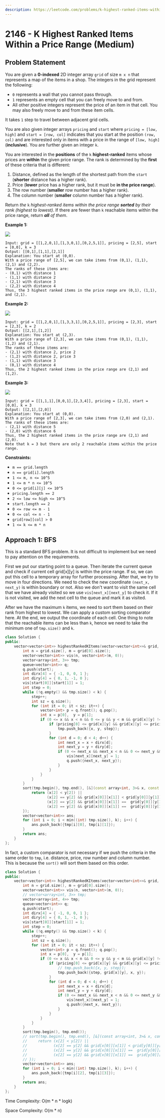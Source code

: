 ```yaml
---
description: https://leetcode.com/problems/k-highest-ranked-items-within-a-price-range/
---
```


# 2146 - K Highest Ranked Items Within a Price Range (Medium)

## Problem Statement

You are given a **0-indexed** 2D integer array `grid` of size `m x n` that represents a map of the items in a shop. The integers in the grid represent the following:

* `0` represents a wall that you cannot pass through.
* `1` represents an empty cell that you can freely move to and from.
* All other positive integers represent the price of an item in that cell. You may also freely move to and from these item cells.

It takes `1` step to travel between adjacent grid cells.

You are also given integer arrays `pricing` and `start` where `pricing = [low, high]` and `start = [row, col]` indicates that you start at the position `(row, col)` and are interested only in items with a price in the range of `[low, high]` (**inclusive**). You are further given an integer `k`.

You are interested in the **positions** of the `k` **highest-ranked** items whose prices are **within** the given price range. The rank is determined by the **first** of these criteria that is different:

1. Distance, defined as the length of the shortest path from the `start` (**shorter** distance has a higher rank).
2. Price (**lower** price has a higher rank, but it must be **in the price range**).
3. The row number (**smaller** row number has a higher rank).
4. The column number (**smaller** column number has a higher rank).

Return _the_ `k` _highest-ranked items within the price range **sorted** by their rank (highest to lowest)_. If there are fewer than `k` reachable items within the price range, return _**all** of them_.

&#x20;

**Example 1:**

![](https://assets.leetcode.com/uploads/2021/12/16/example1drawio.png)

```
Input: grid = [[1,2,0,1],[1,3,0,1],[0,2,5,1]], pricing = [2,5], start = [0,0], k = 3
Output: [[0,1],[1,1],[2,1]]
Explanation: You start at (0,0).
With a price range of [2,5], we can take items from (0,1), (1,1), (2,1) and (2,2).
The ranks of these items are:
- (0,1) with distance 1
- (1,1) with distance 2
- (2,1) with distance 3
- (2,2) with distance 4
Thus, the 3 highest ranked items in the price range are (0,1), (1,1), and (2,1).
```

**Example 2:**

![](https://assets.leetcode.com/uploads/2021/12/16/example2drawio1.png)

```
Input: grid = [[1,2,0,1],[1,3,3,1],[0,2,5,1]], pricing = [2,3], start = [2,3], k = 2
Output: [[2,1],[1,2]]
Explanation: You start at (2,3).
With a price range of [2,3], we can take items from (0,1), (1,1), (1,2) and (2,1).
The ranks of these items are:
- (2,1) with distance 2, price 2
- (1,2) with distance 2, price 3
- (1,1) with distance 3
- (0,1) with distance 4
Thus, the 2 highest ranked items in the price range are (2,1) and (1,2).
```

**Example 3:**

![](https://assets.leetcode.com/uploads/2021/12/30/example3.png)

```
Input: grid = [[1,1,1],[0,0,1],[2,3,4]], pricing = [2,3], start = [0,0], k = 3
Output: [[2,1],[2,0]]
Explanation: You start at (0,0).
With a price range of [2,3], we can take items from (2,0) and (2,1). 
The ranks of these items are: 
- (2,1) with distance 5
- (2,0) with distance 6
Thus, the 2 highest ranked items in the price range are (2,1) and (2,0). 
Note that k = 3 but there are only 2 reachable items within the price range.
```

**Constraints:**

* `m == grid.length`
* `n == grid[i].length`
* `1 <= m, n <= 10^5`
* `1 <= m * n <= 10^5`
* `0 <= grid[i][j] <= 10^5`
* `pricing.length == 2`
* `2 <= low <= high <= 10^5`
* `start.length == 2`
* `0 <= row <= m - 1`
* `0 <= col <= n - 1`
* `grid[row][col] > 0`
* `1 <= k <= m * n`

## Approach 1: BFS

This is a standard BFS problem. It is not difficult to implement but we need to pay attention on the requirements.&#x20;

First we put our starting point to a queue. Then iterate the current queue and check if current cell grid\[x]\[y] is within the price range. If so, we can put this cell to a temporary array for further processing. After that, we try to move in four directions. We need to check the new coordinate `(next_x, next_y)` is within boundary or not. Also we don't want to visit the same cell that we have already visited so we use `vis[next_x][next_y]` to check it. If it is not visited, we add the next cell to the queue and mark it as visited.

After we have the maximum `k` items, we need to sort them based on their rank from highest to lowest. We can apply a custom sorting comparator here. At the end, we output the coordinate of each cell. One thing to note that the reachable items can be less than `k`, hence we need to take the minimum one of `tmp.size()` and `k`.

```cpp
class Solution {
public:
    vector<vector<int>> highestRankedKItems(vector<vector<int>>& grid, vector<int>& pricing, vector<int>& start, int k) {
        int n = grid.size(), m = grid[0].size();
        vector<vector<int>> vis(n, vector<int>(m, 0));
        vector<array<int, 3>> tmp;
        queue<vector<int>> q;
        q.push(start);
        int dirx[4] = { -1, 0, 0, 1 };
        int diry[4] = { 0, 1, -1, 0 };
        vis[start[0]][start[1]] = 1;
        int step = 0;
        while (!q.empty() && tmp.size() < k) {
            step++;
            int sz = q.size();
            for (int it = 0; it < sz; it++) {
                vector<int> p = q.front(); q.pop();
                int x = p[0],  y = p[1];
                if (0 <= x && x < n && 0 <= y && y < m && grid[x][y] != 0) {
                    if (pricing[0] <= grid[x][y] && grid[x][y] <= pricing[1]) {
                        tmp.push_back({x, y, step});
                    } 
                    for (int d = 0; d < 4; d++) {
                        int next_x = x + dirx[d];
                        int next_y = y + diry[d];
                        if (0 <= next_x && next_x < n && 0 <= next_y && next_y < m && !vis[next_x][next_y]) {
                            vis[next_x][next_y] = 1;
                            q.push({next_x, next_y});
                        }
                    }
                }
            }
        }
        sort(tmp.begin(), tmp.end(), [&](const array<int, 3>& x, const array<int, 3>& y) {
            return (x[2] < y[2]) || 
                   (x[2] == y[2] && grid[x[0]][x[1]] < grid[y[0]][y[1]]) ||
                   (x[2] == y[2] && grid[x[0]][x[1]] ==  grid[y[0]][y[1]] && x[0] < y[0]) ||
                   (x[2] == y[2] && grid[x[0]][x[1]] ==  grid[y[0]][y[1]] && x[0] == y[0] && x[1] < y[1]);
        });
        vector<vector<int>> ans;
        for (int i = 0; i < min((int) tmp.size(), k); i++) {
            ans.push_back({tmp[i][0], tmp[i][1]});
        }
        return ans;
    }
};
```

In fact, a custom comparator is not necessary if we push the criteria in the same order to `tmp`, i.e. distance, price, row number and column number. This is because the `sort()` will sort them based on this order.&#x20;

```cpp
class Solution {
public:
    vector<vector<int>> highestRankedKItems(vector<vector<int>>& grid, vector<int>& pricing, vector<int>& start, int k) {
        int n = grid.size(), m = grid[0].size();
        vector<vector<int>> vis(n, vector<int>(m, 0));
        // vector<array<int, 3>> tmp;
        vector<array<int, 4>> tmp;
        queue<vector<int>> q;
        q.push(start);
        int dirx[4] = { -1, 0, 0, 1 };
        int diry[4] = { 0, 1, -1, 0 };
        vis[start[0]][start[1]] = 1;
        int step = 0;
        while (!q.empty() && tmp.size() < k) {
            step++;
            int sz = q.size();
            for (int it = 0; it < sz; it++) {
                vector<int> p = q.front(); q.pop();
                int x = p[0],  y = p[1];
                if (0 <= x && x < n && 0 <= y && y < m && grid[x][y] != 0) {
                    if (pricing[0] <= grid[x][y] && grid[x][y] <= pricing[1]) {
                        // tmp.push_back({x, y, step});
                        tmp.push_back({step, grid[x][y], x, y});
                    } 
                    for (int d = 0; d < 4; d++) {
                        int next_x = x + dirx[d];
                        int next_y = y + diry[d];
                        if (0 <= next_x && next_x < n && 0 <= next_y && next_y < m && !vis[next_x][next_y]) {
                            vis[next_x][next_y] = 1;
                            q.push({next_x, next_y});
                        }
                    }
                }
            }
        }
        sort(tmp.begin(), tmp.end());
        // sort(tmp.begin(), tmp.end(), [&](const array<int, 3>& x, const array<int, 3>& y) {
        //     return (x[2] < y[2]) || 
        //            (x[2] == y[2] && grid[x[0]][x[1]] < grid[y[0]][y[1]]) ||
        //            (x[2] == y[2] && grid[x[0]][x[1]] ==  grid[y[0]][y[1]] && x[0] < y[0]) ||
        //            (x[2] == y[2] && grid[x[0]][x[1]] ==  grid[y[0]][y[1]] && x[0] == y[0] && x[1] < y[1]);
        // });
        vector<vector<int>> ans;
        for (int i = 0; i < min((int) tmp.size(), k); i++) {
            ans.push_back({tmp[i][2], tmp[i][3]});
        }
        return ans;
    }
};
```

Time Complexity: O(m \* n \* logk)

Space Complexity: O(m \* n)
